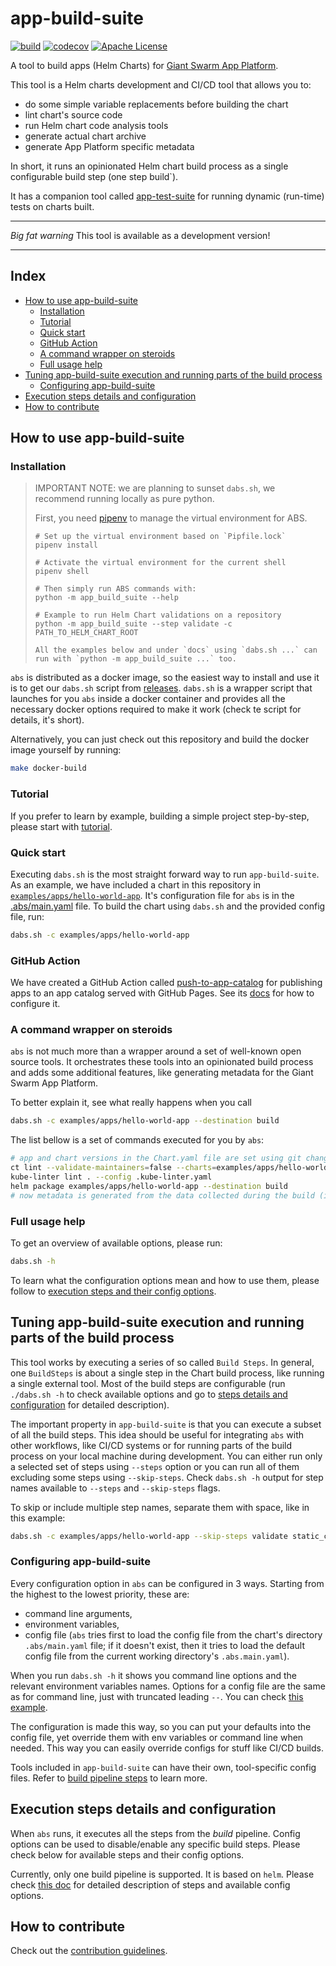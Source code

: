 # app-build-suite

[![build](https://circleci.com/gh/giantswarm/app-build-suite.svg?style=svg)](https://circleci.com/gh/giantswarm/app-build-suite)
[![codecov](https://codecov.io/github/giantswarm/app-build-suite/graph/badge.svg?token=1EPCRLFSQJ)](https://codecov.io/github/giantswarm/app-build-suite)
[![Apache License](https://img.shields.io/badge/license-apache-blue.svg)](https://www.apache.org/licenses/LICENSE-2.0)

A tool to build apps (Helm Charts) for
[Giant Swarm App Platform](https://docs.giantswarm.io/app-platform/).

This tool is a Helm charts development and CI/CD tool that allows you to:

- do some simple variable replacements before building the chart
- lint chart's source code
- run Helm chart code analysis tools
- generate actual chart archive
- generate App Platform specific metadata

In short, it runs an opinionated Helm chart build process as a single configurable build step (one step
build`).

It has a companion tool called [app-test-suite](https://github.com/giantswarm/app-test-suite)
for running dynamic (run-time) tests on charts built.

---
*Big fat warning* This tool is available as a development version!

---

## Index

- [How to use app-build-suite](#how-to-use-app-build-suite)
  - [Installation](#installation)
  - [Tutorial](#tutorial)
  - [Quick start](#quick-start)
  - [GitHub Action](#github-action)
  - [A command wrapper on steroids](#a-command-wrapper-on-steroids)
  - [Full usage help](#full-usage-help)
- [Tuning app-build-suite execution and running parts of the build process](#tuning-app-build-suite-execution-and-running-parts-of-the-build-process)
  - [Configuring app-build-suite](#configuring-app-build-suite)
- [Execution steps details and configuration](#execution-steps-details-and-configuration)
- [How to contribute](#how-to-contribute)

## How to use app-build-suite

### Installation

> IMPORTANT NOTE: we are planning to sunset `dabs.sh`, we recommend running locally as pure python.
>
> First, you need [pipenv](https://pipenv.pypa.io/en/latest/) to manage the virtual environment for ABS.
>
> ```shell
> # Set up the virtual environment based on `Pipfile.lock`
> pipenv install
>
> # Activate the virtual environment for the current shell
> pipenv shell
>
> # Then simply run ABS commands with:
> python -m app_build_suite --help
>
> # Example to run Helm Chart validations on a repository
> python -m app_build_suite --step validate -c PATH_TO_HELM_CHART_ROOT
>
> All the examples below and under `docs` using `dabs.sh ...` can run with `python -m app_build_suite ...` too.
> ```

`abs` is distributed as a docker image, so the easiest way to install and use it is to get our `dabs.sh`
script from [releases](https://github.com/giantswarm/app-build-suite/releases). `dabs.sh` is a wrapper script
that launches for you `abs` inside a docker container and provides all the necessary docker options required
to make it work (check te script for details, it's short).

Alternatively, you can just check out this repository and build the docker image yourself by running:

```bash
make docker-build
```

### Tutorial

If you prefer to learn by example, building a simple project step-by-step,
please start with [tutorial](docs/tutorial.md).

### Quick start

Executing `dabs.sh` is the most straight forward way to run `app-build-suite`.
As an example, we have included a chart in this repository in
[`examples/apps/hello-world-app`](examples/apps/hello-world-app). It's configuration file for
`abs` is in the [.abs/main.yaml](examples/apps/hello-world-app/.abs/main.yaml) file. To build the chart
using `dabs.sh` and the provided config file, run:

```bash
dabs.sh -c examples/apps/hello-world-app
```

### GitHub Action

We have created a GitHub Action called [push-to-app-catalog](.github/workflows/push-to-app-catalog.yaml)
for publishing apps to an app catalog served with GitHub Pages.
See its [docs](https://docs.giantswarm.io/app-platform/create-catalog/#publish-an-app-to-the-app-catalog)
for how to configure it.

### A command wrapper on steroids

`abs` is not much more than a wrapper around a set of well-known open source tools.
It orchestrates these tools into an opinionated build process and adds some additional
features, like generating metadata for the Giant Swarm App Platform.

To better explain it, see what really happens when you call

```bash
dabs.sh -c examples/apps/hello-world-app --destination build
```

The list bellow
is a set of commands executed for you by `abs`:

```bash
# app and chart versions in the Chart.yaml file are set using git changes (if configured)
ct lint --validate-maintainers=false --charts=examples/apps/hello-world-app --chart-yaml-schema=/abs/workdir/app_build_suite/build_steps/../../resources/ct_schemas/gs_metadata_chart_schema.yaml
kube-linter lint . --config .kube-linter.yaml
helm package examples/apps/hello-world-app --destination build
# now metadata is generated from the data collected during the build (if configured)
```

### Full usage help

To get an overview of available options, please run:

```bash
dabs.sh -h
```

To learn what the configuration options mean and how to use them, please follow to
[execution steps and their config options](#execution-steps-details-and-configuration).

## Tuning app-build-suite execution and running parts of the build process

This tool works by executing a series of so called `Build Steps`. In general, one `BuildSteps` is about
a single step in the Chart build process, like running a single external tool. Most of the build steps
are configurable
(run `./dabs.sh -h` to check available options and go to
[steps details and configuration](#execution-steps-details-and-configuration) for detailed description).

The important property in `app-build-suite` is that you can execute a subset of all the build steps.
This idea should be useful for integrating `abs` with other workflows, like CI/CD systems or for
running parts of the build process on your local machine during development. You can either run only a
selected set of steps using `--steps` option or you can run all of them excluding some steps
using `--skip-steps`. Check `dabs.sh -h` output for step names available to `--steps` and `--skip-steps`
flags.

To skip or include multiple step names, separate them with space, like in this example:

```bash
dabs.sh -c examples/apps/hello-world-app --skip-steps validate static_check
```

### Configuring app-build-suite

Every configuration option in `abs` can be configured in 3 ways. Starting from the highest to the lowest
priority, these are:

- command line arguments,
- environment variables,
- config file (`abs` tries first to load the config file from the chart's directory `.abs/main.yaml` file; if
  it doesn't exist, then it tries to load the default config file from the current working directory's
  `.abs.main.yaml`).

When you run `dabs.sh -h` it shows you command line options and the relevant environment variables names. Options
for a config file are the same as for command line, just with truncated leading `--`. You can check
[this example](examples/apps/hello-world-app/.abs/main.yaml).

The configuration is made this way, so you can put your defaults into the config file, yet override them with
env variables or command line when needed. This way you can easily override configs for stuff like CI/CD builds.

Tools included in `app-build-suite` can have their own, tool-specific config files. Refer to
[build pipeline steps](docs/helm-build-pipeline.md) to learn more.

## Execution steps details and configuration

When `abs` runs, it executes all the steps from the *build* pipeline. Config options can be used to
disable/enable any specific build steps.
Please check below for available steps and their config options.

Currently, only one build pipeline is supported. It is based on `helm`. Please check
[this doc](docs/helm-build-pipeline.md) for
detailed description of steps and available config options.

## How to contribute

Check out the [contribution guidelines](docs/CONTRIBUTING.md).
